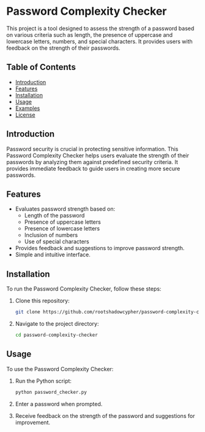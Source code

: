 # Password Complexity Checker

This project is a tool designed to assess the strength of a password based on various criteria such as length, the presence of uppercase and lowercase letters, numbers, and special characters. It provides users with feedback on the strength of their passwords.

## Table of Contents
- [Introduction](#introduction)
- [Features](#features)
- [Installation](#installation)
- [Usage](#usage)
- [Examples](#examples)
- [License](#license)

## Introduction

Password security is crucial in protecting sensitive information. This Password Complexity Checker helps users evaluate the strength of their passwords by analyzing them against predefined security criteria. It provides immediate feedback to guide users in creating more secure passwords.

## Features

- Evaluates password strength based on:
  - Length of the password
  - Presence of uppercase letters
  - Presence of lowercase letters
  - Inclusion of numbers
  - Use of special characters
- Provides feedback and suggestions to improve password strength.
- Simple and intuitive interface.

## Installation

To run the Password Complexity Checker, follow these steps:

1. Clone this repository:
    ```bash
    git clone https://github.com/rootshadowcypher/password-complexity-checker.git
    ```

2. Navigate to the project directory:
    ```bash
    cd password-complexity-checker
    ```

## Usage

To use the Password Complexity Checker:

1. Run the Python script:
    ```bash
    python password_checker.py
    ```

2. Enter a password when prompted.

3. Receive feedback on the strength of the password and suggestions for improvement.

